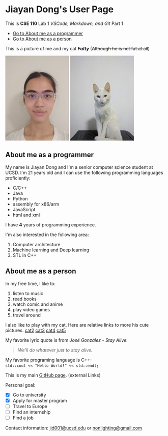 # Jiayan Dong's User Page
This is **CSE 110** Lab 1 *VSCode, Markdown, and Git* Part 1
- [Go to About me as a programmer](#about-me-as-a-programmer)  
- [Go to About me as a person](#about-me-as-a-person)  

This is a picture of me and my cat ***Fatty*** (~~Although he is not fat at all~~)

![JiayanDong](./images/JiayanDong.jpg)
![cat1](./images/cat1.jpg)

## About me as a programmer  

My name is Jiayan Dong and I'm a senior computer science student at UCSD. I'm 21 years old and I can use the following programming languages proficiently:  
- C/C++
- Java
- Python
- assembly for x86/arm
- JavaScript
- html and xml  

I have **4** years of programming experience.

I'm also interested in the following area:
1. Computer architecture
2. Machine learning and Deep learning 
3. STL in C++

## About me as a person  
In my free time, I like to:  
1. listen to music
2. read books
3. watch comic and anime
4. play video games
5. travel around

I also like to play with my cat. Here are relative links to more his cute pictures. [cat2](./images/cat2.jpg) [cat3](./images/cat3.jpg) [cat4](./images/cat4.jpg) [cat5](./images/cat5.jpg)

My favorite lyric quote is from *José González - Stay Alive*:  
> _We'll do whatever just to stay alive._  

My favorite programing language is C++:  
`std::cout << "Hello World!" << std::endl;`

This is my main [GitHub page](https://github.com/Jiayan-Dong). (external Links)

Personal goal:  
- [x] Go to university
- [x] Apply for master program
- [ ] Travel to Europe
- [ ] Find an internship
- [ ] Find a job

Contact information: [jid001@ucsd.edu](jid001@ucsd.edu) or [nonlighting@gmail.com](nonlighting@gmail.com)